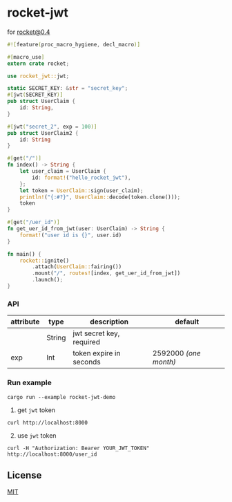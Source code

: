 # rocket-jwt

for rocket@0.4


```rust
#![feature(proc_macro_hygiene, decl_macro)]

#[macro_use]
extern crate rocket;

use rocket_jwt::jwt;

static SECRET_KEY: &str = "secret_key";
#[jwt(SECRET_KEY)]
pub struct UserClaim {
    id: String,
}

#[jwt("secret_2", exp = 100)]
pub struct UserClaim2 {
    id: String
}

#[get("/")]
fn index() -> String {
    let user_claim = UserClaim {
        id: format!("hello_rocket_jwt"),
    };
    let token = UserClaim::sign(user_claim);
    println!("{:#?}", UserClaim::decode(token.clone()));
    token
}

#[get("/uer_id")]
fn get_uer_id_from_jwt(user: UserClaim) -> String {
    format!("user id is {}", user.id)
}

fn main() {
    rocket::ignite()
        .attach(UserClaim::fairing())
        .mount("/", routes![index, get_uer_id_from_jwt])
        .launch();
}

```


### API

| attribute | type | description | default |
|----------|------|-------------|---|
|  | String | jwt secret key, required | |
| exp | Int | token expire in seconds | 2592000 *(one month)* |



### Run example

```
cargo run --example rocket-jwt-demo
```

1. get `jwt` token

```
curl http://localhost:8000
```

2. use `jwt` token

```
curl -H "Authorization: Bearer YOUR_JWT_TOKEN" http://localhost:8000/user_id
```

## License

[MIT](LICENSE-MIT)